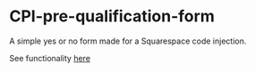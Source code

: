 # CPI-pre-qualification-form

A simple yes or no form made for a Squarespace code injection.

See functionality [here](https://star-horse-ayby.squarespace.com/prequalification)